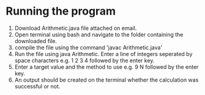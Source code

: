 # Running the program
1. Download Arithmetic.java file attached on email.
2. Open terminal using bash and navigate to the folder containing the downloaded file.
3. compile the file using the command 'javac Arithmetic.java'
4. Run the file using java Arithmetic. Enter a line of integers seperated by space characters e.g. 1 2 3 4 followed by the enter key.
5. Enter a target value and the method to use e.g. 9 N followed by the enter key.
6. An output should be created on the terminal whether the calculation was successful or not.
